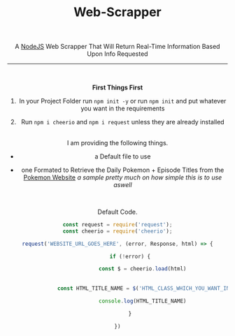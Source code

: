 <div align="center">
  
# Web-Scrapper
<br></br>
A <a href="https://nodejs.org/en/">NodeJS</a> Web Scrapper That Will Return Real-Time Information Based Upon Info Requested 

___
<br>

**First Things First**

1. In your Project Folder run `npm init -y` or run `npm init` and put whatever you want in the requirements

2. Run `npm i cheerio` and `npm i request` unless they are already installed

<br>
I am providing the following things. 

- a Default file to use

- one Formated to Retrieve the Daily Pokemon + Episode Titles from the <a href="https://www.pokemon.com/us/">Pokemon Website</a>
<i>a sample pretty much on how simple this is to use aswell</i>

<br>

Default Code.

```js
const request = require('request');
const cheerio = require('cheerio');

request('WEBSITE_URL_GOES_HERE', (error, Response, html) => {

        if (!error) {

                const $ = cheerio.load(html)
                
                
                const HTML_TITLE_NAME = $('HTML_CLASS_WHICH_YOU_WANT_INFO_FROM');

                console.log(HTML_TITLE_NAME)

        }

})
```




</div>
